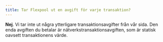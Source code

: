 ```yaml
---
title: Tar Flexpool ut en avgift för varje transaktion?
---
```


**Nej**. Vi tar inte ut några ytterligare transaktionsavgifter från vår sida. Den enda avgiften du betalar är nätverkstransaktionsavgiften, som är statisk oavsett transaktionens värde.
